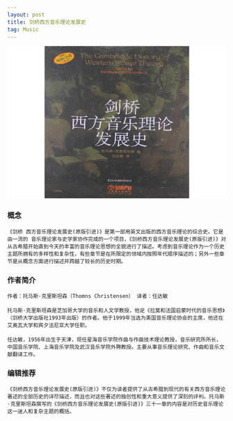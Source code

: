 ```yaml
---
layout: post
title: 剑桥西方音乐理论发展史
tag: Music
---
```

<div align="center">
  <img src="/images/5.jpg" height="350" width="750">
 </div>


### 概念
```
《剑桥 西方音乐理论发展史(原版引进)》是第一部用英文出版的西方音乐理论的综合史。它是由一流的 音乐理论家与史学家协作完成的一个项目，《剑桥西方音乐理论发展史(原版引进)》对从古希腊开始直到今天的丰富的音乐理论思想的全貌进行了描述。考虑到音乐理论作为一个历史主题所拥有的多样性和复杂性，有些章节是在所限定的领域内按照年代顺序描述的；另外一些章节是从概念方面进行描述并跨越了较长的历史时期。 
```
### 作者简介
```
作者：托马斯·克里斯坦森（Thomns Christensen） 译者：任达敏 

托马斯·克里斯坦森是芝加哥大学的音乐和人文学教授，他足《拉莫和法国启蒙时代的音乐思想》（剑桥大学出版社1993年出版）的作者。他于1999年当选为美国音乐理论协会的主席，他还在艾奥瓦大学和宾夕法尼亚大学任职。 

任达敏，1956年出生于天津，现任星海音乐学院作曲与作曲技术理论教授，音乐研究所所长，中国音乐学院、上海音乐学院及武汉音乐学院外聘教授。主要从事音乐理论研究、作曲和音乐文献翻译工作。

```
### 编辑推荐
```
《剑桥西方音乐理论发展史(原版引进)》不仅为读者提供了从古希腊到现代的有关西方音乐理论著述的全部历史的详尽描述，而且也对这些著述的独创性和重大意义提供了深刻的评判。托马斯·克里斯坦森撰写的《剑桥西方音乐理论发展史(原版引进)》三十一章的内容是对历史音乐理论这一迷人和复杂主题的概括。
```

